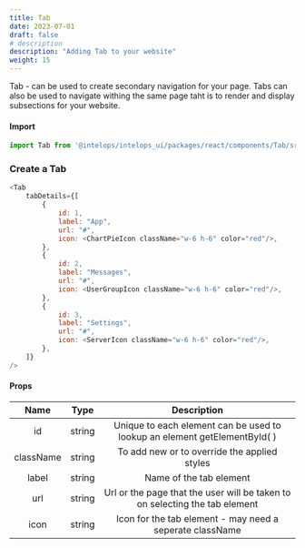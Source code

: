 ```yaml
---
title: Tab
date: 2023-07-01
draft: false
# description
description: "Adding Tab to your website"
weight: 15
---
```

Tab - can be used to create secondary navigation for your page. Tabs can also be used to navigate withing the same page taht is to render and display subsections for your website. 

#### Import 
```js
import Tab from '@intelops/intelops_ui/packages/react/components/Tab/src';
```

### Create a Tab
```js
<Tab
    tabDetails={[
        {
            id: 1,
            label: "App",
            url: "#",
            icon: <ChartPieIcon className="w-6 h-6" color="red"/>, 
        },
        {
            id: 2,
            label: "Messages",
            url: "#",
            icon: <UserGroupIcon className="w-6 h-6" color="red"/>,
        },
        {
            id: 3,
            label: "Settings",
            url: "#",
            icon: <ServerIcon className="w-6 h-6" color="red"/>,
        },
    ]}
/>
```

#### Props

| **Name**    |  **Type**   |**Description**       |
| :----:      |    :----:   |    :----:            |
| id          | string      | Unique to each element can be used to lookup an element getElementById( ) |
| className   | string      | To add new or to override the applied styles |
| label       | string      | Name of the tab element |
| url         | string      | Url or the page that the user will be taken to on selecting the tab element |
| icon        | string      | Icon for the tab element - may need a seperate className |
